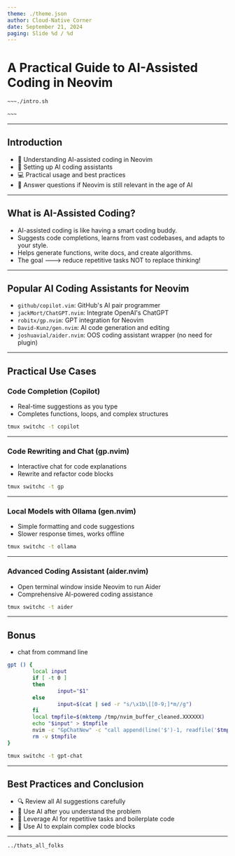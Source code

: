 ```yaml
---
theme: ./theme.json
author: Cloud-Native Corner
date: September 21, 2024
paging: Slide %d / %d
---
```


# A Practical Guide to AI-Assisted Coding in Neovim

```bash
~~~./intro.sh

~~~
```

---

## Introduction

- 🧠 Understanding AI-assisted coding in Neovim
- 🔧 Setting up AI coding assistants
- 💻 Practical usage and best practices
- 🚀 Answer questions if Neovim is still relevant in the age of AI
---

## What is AI-Assisted Coding?

- AI-assisted coding is like having a smart coding buddy.
- Suggests code completions, learns from vast codebases, and adapts to your style.
- Helps generate functions, write docs, and create algorithms.
- The goal ---> reduce repetitive tasks NOT to replace thinking!

---

## Popular AI Coding Assistants for Neovim

- `github/copilot.vim`: GitHub's AI pair programmer
- `jackMort/ChatGPT.nvim`: Integrate OpenAI's ChatGPT
- `robitx/gp.nvim`: GPT integration for Neovim
- `David-Kunz/gen.nvim`: AI code generation and editing
- `joshuavial/aider.nvim`: OOS coding assistant wrapper (no need for plugin)

---

## Practical Use Cases

### Code Completion (Copilot)
- Real-time suggestions as you type
- Completes functions, loops, and complex structures

```bash
tmux switchc -t copilot
```
---

### Code Rewriting and Chat (gp.nvim)
- Interactive chat for code explanations
- Rewrite and refactor code blocks

```bash
tmux switchc -t gp
```
---

### Local Models with Ollama (gen.nvim)
- Simple formatting and code suggestions
- Slower response times, works offline

```bash
tmux switchc -t ollama
```
---

### Advanced Coding Assistant (aider.nvim)
- Open terminal window inside Neovim to run Aider
- Comprehensive AI-powered coding assistance

```bash
tmux switchc -t aider
```
---

## Bonus

- chat from command line

```bash
gpt () {
        local input
        if [ -t 0 ]
        then
                input="$1"
        else
                input=$(cat | sed -r "s/\x1b\[[0-9;]*m//g")
        fi
        local tmpfile=$(mktemp /tmp/nvim_buffer_cleaned.XXXXXX)
        echo "$input" > $tmpfile
        nvim -c "GpChatNew" -c "call append(line('$')-1, readfile('$tmpfile'))" -c "normal! Gdd" -c "startinsert"
        rm -v $tmpfile
}
```

```bash
tmux switchc -t gpt-chat
```

---

## Best Practices and Conclusion

- 🔍 Review all AI suggestions carefully
- 🧠 Use AI after you understand the problem
- 🔄 Leverage AI for repetitive tasks and boilerplate code
- 📖 Use AI to explain complex code blocks

---

```bash
../thats_all_folks
```
